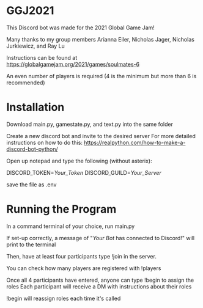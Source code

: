 # GGJ2021

This Discord bot was made for the 2021 Global Game Jam!

Many thanks to my group members Arianna Eiler, Nicholas Jager, Nicholas Jurkiewicz, and Ray Lu

Instructions can be found at https://globalgamejam.org/2021/games/soulmates-6

An even number of players is required (4 is the minimum but more than 6 is recommended)


# Installation
Download main.py, gamestate.py, and text.py into the same folder

Create a new discord bot and invite to the desired server
For more detailed instructions on how to do this: https://realpython.com/how-to-make-a-discord-bot-python/

Open up notepad and type the following (without asterix):

DISCORD_TOKEN=*Your_Token*
DISCORD_GUILD=*Your_Server*

save the file as .env

# Running the Program

In a command terminal of your choice, run main.py

If set-up correctly, a message of "*Your Bot* has connected to Discord!" will print to the terminal

Then, have at least four participants type !join in the server. 

You can check how many players are registered with !players

Once all 4 participants have entered, anyone can type !begin to assign the roles
Each participant will receive a DM with instructions about their roles

!begin will reassign roles each time it's called
